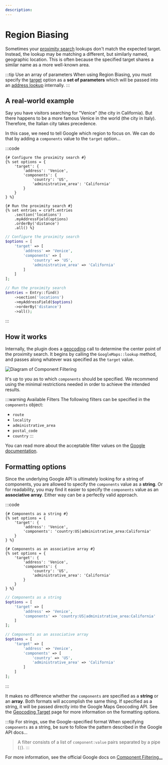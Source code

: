 ```yaml
---
description:
---
```


# Region Biasing

Sometimes your [proximity search](/proximity-search/) lookups don't match the expected target. Instead, the lookup may be matching a different, but similarly named, geographic location. This is often because the specified target shares a similar name as a more well-known area.

:::tip Use an array of parameters
When using Region Biasing, you must specify the [target](/proximity-search/options/#target) option as a **set of parameters** which will be passed into an [address lookup](/geocoding/target/#using-an-array-of-parameters) internally.
:::

## A real-world example

Say you have visitors searching for "Venice" (the city in California). But there happens to be a more famous Venice in the world (the city in Italy). Therefore, the Italian city takes precedence.
 
In this case, we need to tell Google which region to focus on. We can do that by adding a `components` value to the `target` option...

:::code
```twig
{# Configure the proximity search #}
{% set options = {
    'target': {
        'address': 'Venice',
        'components': {
            'country': 'US',
            'administrative_area': 'California'
        }
    }
} %}

{# Run the proximity search #}
{% set entries = craft.entries
    .section('locations')
    .myAddressField(options)
    .orderBy('distance')
    .all() %}
```
```php
// Configure the proximity search
$options = [
    'target' => [
        'address' => 'Venice',
        'components' => [
            'country' => 'US',
            'administrative_area' => 'California'
        ]
    ]
];

// Run the proximity search
$entries = Entry::find()
    ->section('locations')
    ->myAddressField($options)
    ->orderBy('distance')
    ->all();
```
:::

## How it works

Internally, the plugin does a [geocoding](/geocoding/) call to determine the center point of the proximity search. It begins by calling the `GoogleMaps::lookup` method, and passes along whatever was specified as the `target` value.

<img class="dropshadow" :src="$withBase('/images/guides/region-biasing.png')" alt="Diagram of Component Filtering" style="max-width:640px">

It's up to you as to which `components` should be specified. We recommend using the minimal restrictions needed in order to achieve the intended results.

:::warning Available Filters
The following filters can be specified in the `components` object: 

 - `route`
 - `locality`
 - `administrative_area`
 - `postal_code`
 - `country`
:::

You can read more about the acceptable filter values on the [Google documentation](https://developers.google.com/maps/documentation/geocoding/requests-geocoding#component-filtering).

## Formatting options

Since the underlying Google API is ultimately looking for a string of components, you are allowed to specify the `components` value as a **string**. Or for readability, you may find it easier to specify the `components` value as an **associative array**. Either way can be a perfectly valid approach.

:::code
```twig
{# Components as a string #}
{% set options = {
    'target': {
        'address': 'Venice',
        'components': 'country:US|administrative_area:California'
    }
} %}

{# Components as an associative array #}
{% set options = {
    'target': {
        'address': 'Venice',
        'components': {
            'country': 'US',
            'administrative_area': 'California'
        }
    }
} %}
```
```php
// Components as a string
$options = [
    'target' => [
        'address' => 'Venice',
        'components' => 'country:US|administrative_area:California'
    ]
];

// Components as an associative array
$options = [
    'target' => [
        'address' => 'Venice',
        'components' => [
            'country' => 'US',
            'administrative_area' => 'California'
        ]
    ]
];
```
:::

It makes no difference whether the `components` are specified as a **string** or an **array**. Both formats will accomplish the same thing. If specified as a string, it will be passed directly into the Google Maps Geocoding API. See the [Geocoding Target](/geocoding/target/) page for more information on the formatting options.

:::tip For strings, use the Google-specified format
When specifying `components` as a string, be sure to follow the pattern described in the Google API docs...

>A filter consists of a list of `component:value` pairs separated by a pipe (`|`).
:::

For more information, see the official Google docs on [Component Filtering...](https://developers.google.com/maps/documentation/geocoding/requests-geocoding#component-filtering)
